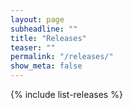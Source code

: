 ```yaml
---
layout: page
subheadline: ""
title: "Releases"
teaser: ""
permalink: "/releases/"
show_meta: false
---
```

{% include list-releases %}
